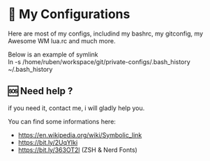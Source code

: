 # :wrench: My Configurations

Here are most of my configs, includind my bashrc, my gitconfig, my Awesome WM lua.rc and much more.

Below is an example of symlink<br>
ln -s /home/ruben/workspace/git/private-configs/.bash_history ~/.bash_history


## :sos: Need help ?

if you need it, contact me, i will gladly help you.

You can find some informations here:
- https://en.wikipedia.org/wiki/Symbolic_link
- https://bit.ly/2UqYIki
- https://bit.ly/363OT2l (ZSH & Nerd Fonts)

